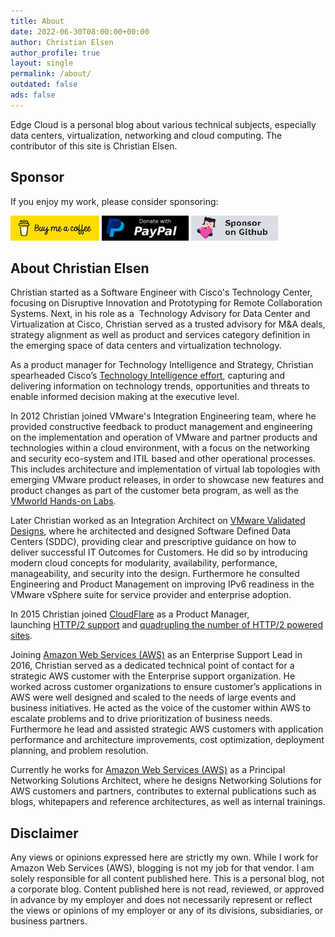 ```yaml
---
title: About
date: 2022-06-30T08:00:00+00:00
author: Christian Elsen
author_profile: true
layout: single
permalink: /about/
outdated: false
ads: false
---
```


Edge Cloud is a personal blog about various technical subjects, especially data centers, virtualization, networking and cloud computing. The contributor of this site is <span class="vcard author post-author"><span class="fn">Christian Elsen</span></span>.

## Sponsor

If you enjoy my work, please consider sponsoring:

[![Buy Me A Coffee](/assets/images/buymeacoffee.png)](https://www.buymeacoffee.com/chriselsen)
[![Support via PayPal](/assets/images/paypal-donate.png)](https://www.paypal.me/christianelsen)
[![Sponsor on Github](/assets/images/github-sponsor.png)](https://github.com/sponsors/chriselsen)


## About Christian Elsen

Christian started as a Software Engineer with Cisco's Technology Center, focusing on Disruptive Innovation and Prototyping for Remote Collaboration Systems. Next, in his role as a  Technology Advisory for Data Center and Virtualization at Cisco, Christian served as a trusted advisory for M&A deals, strategy alignment as well as product and services category definition in the emerging space of data centers and virtualization technology.

As a product manager for Technology Intelligence and Strategy, Christian spearheaded Cisco’s [Technology Intelligence effort](http://blogs.cisco.com/news/scouting-the-next-big-thing-ciscos-technology-radar-2), capturing and delivering information on technology trends, opportunities and threats to enable informed decision making at the executive level.

In 2012 Christian joined VMware's Integration Engineering team, where he provided constructive feedback to product management and engineering on the implementation and operation of VMware and partner products and technologies within a cloud environment, with a focus on the networking and security eco-system and ITIL based and other operational processes. This includes architecture and implementation of virtual lab topologies with emerging VMware product releases, in order to showcase new features and product changes as part of the customer beta program, as well as the [VMworld Hands-on Labs](https://www.vmworld.com/blogs/vmworld/2012/07/18/hands-on-labs-updates-for-vmworld-2012).

Later Christian worked as an Integration Architect on [VMware Validated Designs](http://www.vmware.com/solutions/software-defined-datacenter/validated-designs.html), where he architected and designed Software Defined Data Centers (SDDC), providing clear and prescriptive guidance on how to deliver successful IT Outcomes for Customers. He did so by introducing modern cloud concepts for modularity, availability, performance, manageability, and security into the design. Furthermore he consulted Engineering and Product Management on improving IPv6 readiness in the VMware vSphere suite for service provider and enterprise adoption.

In 2015 Christian joined [CloudFlare](https://www.cloudflare.com) as a Product Manager, launching [HTTP/2 support](https://blog.cloudflare.com/introducing-http2/) and [quadrupling the number of HTTP/2 powered sites](https://blog.cloudflare.com/cloudflares-impact-on-the-http-2-universe/).

Joining [Amazon Web Services (AWS)](https://aws.amazon.com/) as an Enterprise Support Lead in 2016, Christian served as a dedicated technical point of contact for a strategic AWS customer with the Enterprise support organization. He worked across customer organizations to ensure customer’s applications in AWS were well designed and scaled to the needs of large events and business initiatives. He acted as the voice of the customer within AWS to escalate problems and to drive prioritization of business needs. Furthermore he lead and assisted strategic AWS customers with application performance and architecture improvements, cost optimization, deployment planning, and problem resolution.

Currently he works for [Amazon Web Services (AWS)](https://aws.amazon.com/) as a Principal Networking Solutions Architect, where he designs Networking Solutions for AWS customers and partners, contributes to external publications such as blogs, whitepapers and reference architectures, as well as internal trainings. 

## Disclaimer

Any views or opinions expressed here are strictly my own. While I work for Amazon Web Services (AWS), blogging is not my job for that vendor. I am solely responsible for all content published here. This is a personal blog, not a corporate blog. Content published here is not read, reviewed, or approved in advance by my employer and does not necessarily represent or reflect the views or opinions of my employer or any of its divisions, subsidiaries, or business partners.
